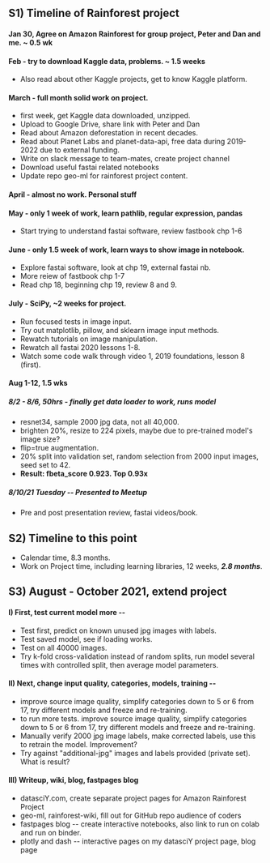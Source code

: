 ## S1) Timeline of Rainforest project  

#### Jan 30, Agree on Amazon Rainforest for group project, Peter and Dan and me.  ~ 0.5 wk

#### Feb - try to download Kaggle data, problems.  ~ 1.5 weeks
 * Also read about other Kaggle projects, get to know Kaggle platform.  

#### March - full month solid work on project.  
 * first week, get Kaggle data downloaded, unzipped.  
 * Upload to Google Drive, share link with Peter and Dan  
 * Read about Amazon deforestation in recent decades.  
 * Read about Planet Labs and planet-data-api, free data during 2019-2022 due to external funding.  
 * Write on slack message to team-mates, create project channel  
 * Download useful fastai related notebooks  
 * Update repo geo-ml for rainforest project content.  

#### April - almost no work.  Personal stuff  

#### May - only 1 week of work, learn pathlib, regular expression, pandas
 * Start trying to understand fastai software, review fastbook chp 1-6

#### June - only 1.5 week of work, learn ways to show image in notebook.
 * Explore fastai software, look at chp 19, external fastai nb.  
 * More reiew of fastbook chp 1-7
 * Read chp 18, beginning chp 19, review 8 and 9. 

#### July - SciPy, ~2 weeks for project.  
 * Run focused tests in image input.  
 * Try out matplotlib, pillow, and sklearn image input methods.  
 * Rewatch tutorials on image manipulation. 
 * Rewatch all fastai 2020 lessons 1-8.  
 * Watch some code walk through video 1, 2019 foundations, lesson 8 (first).  

#### Aug 1-12, 1.5 wks

##### 8/2 - 8/6, 50hrs - finally get data loader to work, runs model  
 * resnet34, sample 2000 jpg data, not all 40,000.  
 * brighten 20%, resize to 224 pixels, maybe due to pre-trained model's image size?  
 * flip=true augmentation. 
 * 20% split into validation set, random selection from 2000 input images, seed set to 42.  
 * **Result: fbeta_score 0.923.  Top 0.93x**  
 
##### 8/10/21 Tuesday -- Presented to Meetup
 * Pre and post presentation review, fastai videos/book.  

## S2) Timeline to this point  
 * Calendar time, 8.3 months.  
 * Work on Project time, including learning libraries, 12 weeks, ***2.8 months***.  

## S3) August - October 2021, extend project  

#### I) First, test current model more --  
 * Test first, predict on known unused jpg images with labels.  
 * Test saved model, see if loading works.  
 * Test on all 40000 images. 
 * Try k-fold cross-validation instead of random splits, run model several times with controlled split, then average model parameters.  

#### II) Next, change input quality, categories, models, training --
 * improve source image quality, simplify categories down to 5 or 6 from 17, try different models and freeze and re-training.  
 * to run more tests.  improve source image quality, simplify categories down to 5 or 6 from 17, try different models and freeze and re-training.  
 * Manually verify 2000 jpg image labels, make corrected labels, use this to retrain the model.  Improvement?  
 * Try against "additional-jpg" images and labels provided (private set).  What is result?  
 
 #### III) Writeup, wiki, blog, fastpages blog  
  * datasciY.com, create separate project pages for Amazon Rainforest Project  
  * geo-ml, rainforest-wiki, fill out for GitHub repo audience of coders  
  * fastpages blog -- create interactive notebooks, also link to run on colab and run on binder.  
  * plotly and dash -- interactive pages on my datasciY project page, blog page  
 
